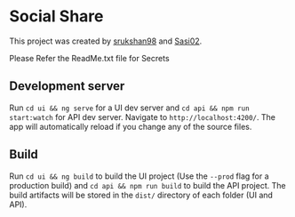 # Social Share

This project was created by [srukshan98](https://github.com/srukshan98) and [Sasi02](https://github.com/Sasi02).

Please Refer the ReadMe.txt file for Secrets

## Development server

Run `cd ui && ng serve` for a UI dev server and `cd api && npm run start:watch` for API dev server. Navigate to `http://localhost:4200/`. The app will automatically reload if you change any of the source files.

## Build

Run `cd ui && ng build` to build the UI project (Use the `--prod` flag for a production build) and `cd api && npm run build` to build the API project. The build artifacts will be stored in the `dist/` directory of each folder (UI and API).

